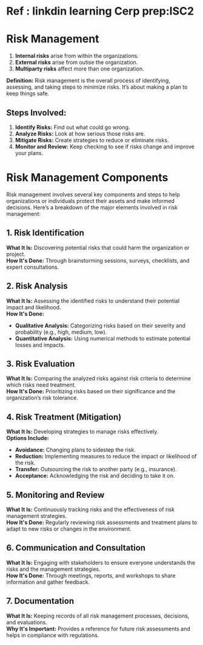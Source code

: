 # Ref : linkdin learning Cerp prep:ISC2
# Risk Management
1. **Internal risks** arise from within the organizations.
2. **External risks** arise from outise the organization.
3. **Multiparty risks** affect more than one organization.

**Definition:** Risk management is the overall process of identifying, assessing, and taking steps to minimize risks. It’s about making a plan to keep things safe.

## Steps Involved:

1. **Identify Risks:** Find out what could go wrong.
2. **Analyze Risks:** Look at how serious those risks are.
3. **Mitigate Risks:** Create strategies to reduce or eliminate risks.
4. **Monitor and Review:** Keep checking to see if risks change and improve your plans.

# Risk Management Components

Risk management involves several key components and steps to help organizations or individuals protect their assets and make informed decisions. Here’s a breakdown of the major elements involved in risk management:

## 1. Risk Identification
**What It Is:** Discovering potential risks that could harm the organization or project.  
**How It's Done:** Through brainstorming sessions, surveys, checklists, and expert consultations.

## 2. Risk Analysis
**What It Is:** Assessing the identified risks to understand their potential impact and likelihood.  
**How It's Done:**
- **Qualitative Analysis:** Categorizing risks based on their severity and probability (e.g., high, medium, low).
- **Quantitative Analysis:** Using numerical methods to estimate potential losses and impacts.

## 3. Risk Evaluation
**What It Is:** Comparing the analyzed risks against risk criteria to determine which risks need treatment.  
**How It's Done:** Prioritizing risks based on their significance and the organization’s risk tolerance.

## 4. Risk Treatment (Mitigation)
**What It Is:** Developing strategies to manage risks effectively.  
**Options Include:**
- **Avoidance:** Changing plans to sidestep the risk.
- **Reduction:** Implementing measures to reduce the impact or likelihood of the risk.
- **Transfer:** Outsourcing the risk to another party (e.g., insurance).
- **Acceptance:** Acknowledging the risk and deciding to take it on.

## 5. Monitoring and Review
**What It Is:** Continuously tracking risks and the effectiveness of risk management strategies.  
**How It's Done:** Regularly reviewing risk assessments and treatment plans to adapt to new risks or changes in the environment.

## 6. Communication and Consultation
**What It Is:** Engaging with stakeholders to ensure everyone understands the risks and the management strategies.  
**How It's Done:** Through meetings, reports, and workshops to share information and gather feedback.

## 7. Documentation
**What It Is:** Keeping records of all risk management processes, decisions, and evaluations.  
**Why It's Important:** Provides a reference for future risk assessments and helps in compliance with regulations.
